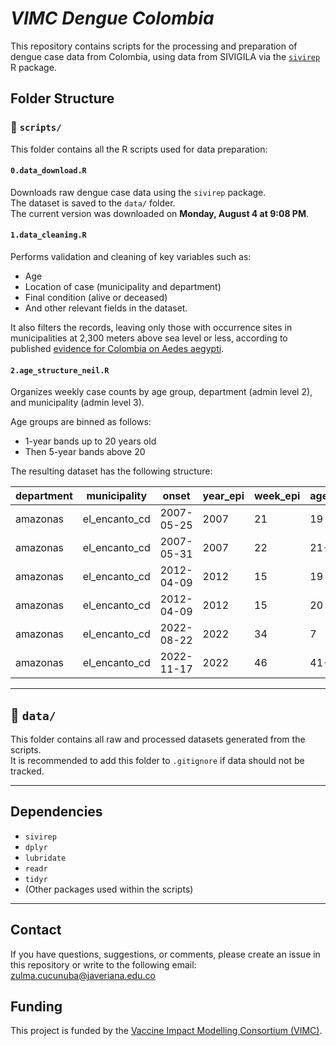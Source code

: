 # _VIMC Dengue Colombia_

This repository contains scripts for the processing and preparation of dengue case data from Colombia, using data from SIVIGILA via the [`sivirep`](https://epiverse-trace.github.io/sivirep/) R package.

## Folder Structure

### 📁 `scripts/`
This folder contains all the R scripts used for data preparation:

#### `0.data_download.R`
Downloads raw dengue case data using the `sivirep` package.  
The dataset is saved to the `data/` folder.  
The current version was downloaded on **Monday, August 4 at 9:08 PM**.

#### `1.data_cleaning.R`
Performs validation and cleaning of key variables such as:
- Age
- Location of case (municipality and department)
- Final condition (alive or deceased)
- And other relevant fields in the dataset.

It also filters the records, leaving only those with occurrence sites in municipalities at 2,300 meters above sea level or less, according to published [evidence for Colombia on Aedes aegypti](https://revistabiomedica.org/index.php/biomedica/article/view/3301).

#### `2.age_structure_neil.R`
Organizes weekly case counts by age group, department (admin level 2), and municipality (admin level 3).

Age groups are binned as follows:
- 1-year bands up to 20 years old
- Then 5-year bands above 20

The resulting dataset has the following structure:

| department | municipality     |  onset     | year_epi | week_epi | age_group | cases |
|------------|------------------|------------|----------|----------|-----------|--------|
| amazonas   | el_encanto_cd    | 2007-05-25 | 2007     | 21       | 19        | 1      |
| amazonas   | el_encanto_cd    | 2007-05-31 | 2007     | 22       | 21-25     | 1      |
| amazonas   | el_encanto_cd    | 2012-04-09 | 2012     | 15       | 19        | 1      |
| amazonas   | el_encanto_cd    | 2012-04-09 | 2012     | 15       | 20        | 1      |
| amazonas   | el_encanto_cd    | 2022-08-22 | 2022     | 34       | 7         | 1      |
| amazonas   | el_encanto_cd    | 2022-11-17 | 2022     | 46       | 41-45     | 1      |

---

## 📁 `data/`
This folder contains all raw and processed datasets generated from the scripts.  
It is recommended to add this folder to `.gitignore` if data should not be tracked.

---

## Dependencies

- `sivirep`
- `dplyr`
- `lubridate`
- `readr`
- `tidyr`
- (Other packages used within the scripts)

---

## Contact

If you have questions, suggestions, or comments, please create an issue in this repository or write to the following email: zulma.cucunuba@javeriana.edu.co

## Funding

This project is funded by the [Vaccine Impact Modelling Consortium (VIMC)](https://www.vaccineimpact.org/).
